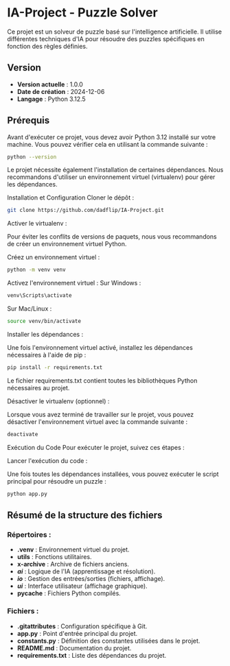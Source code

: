 # IA-Project - Puzzle Solver

Ce projet est un solveur de puzzle basé sur l'intelligence artificielle. Il utilise différentes techniques d'IA pour résoudre des puzzles spécifiques en fonction des règles définies.

## Version

- **Version actuelle** : 1.0.0
- **Date de création** : 2024-12-06
- **Langage** : Python 3.12.5

## Prérequis

Avant d'exécuter ce projet, vous devez avoir Python 3.12 installé sur votre machine. Vous pouvez vérifier cela en utilisant la commande suivante :

```bash
python --version
```

Le projet nécessite également l'installation de certaines dépendances. Nous recommandons d'utiliser un environnement virtuel (virtualenv) pour gérer les dépendances.

Installation et Configuration
Cloner le dépôt :

```bash
git clone https://github.com/dadflip/IA-Project.git
```

Activer le virtualenv :

Pour éviter les conflits de versions de paquets, nous vous recommandons de créer un environnement virtuel Python.

Créez un environnement virtuel :

```bash
python -m venv venv
```

Activez l'environnement virtuel :
Sur Windows :
```bash
venv\Scripts\activate
```
Sur Mac/Linux :
```bash
source venv/bin/activate
```

Installer les dépendances :

Une fois l'environnement virtuel activé, installez les dépendances nécessaires à l'aide de pip :

```bash
pip install -r requirements.txt
```
Le fichier requirements.txt contient toutes les bibliothèques Python nécessaires au projet.

Désactiver le virtualenv (optionnel) :

Lorsque vous avez terminé de travailler sur le projet, vous pouvez désactiver l'environnement virtuel avec la commande suivante :

```bash
deactivate
```


Exécution du Code
Pour exécuter le projet, suivez ces étapes :

Lancer l'exécution du code :

Une fois toutes les dépendances installées, vous pouvez exécuter le script principal pour résoudre un puzzle :

```bash
python app.py
```


## Résumé de la structure des fichiers

### Répertoires :

- **.venv** : Environnement virtuel du projet.
- **utils** : Fonctions utilitaires.
- **x-archive** : Archive de fichiers anciens.
- **_ai_** : Logique de l'IA (apprentissage et résolution).
- **_io_** : Gestion des entrées/sorties (fichiers, affichage).
- **_ui_** : Interface utilisateur (affichage graphique).
- **__pycache__** : Fichiers Python compilés.

### Fichiers :

- **.gitattributes** : Configuration spécifique à Git.
- **app.py** : Point d'entrée principal du projet.
- **constants.py** : Définition des constantes utilisées dans le projet.
- **README.md** : Documentation du projet.
- **requirements.txt** : Liste des dépendances du projet.
